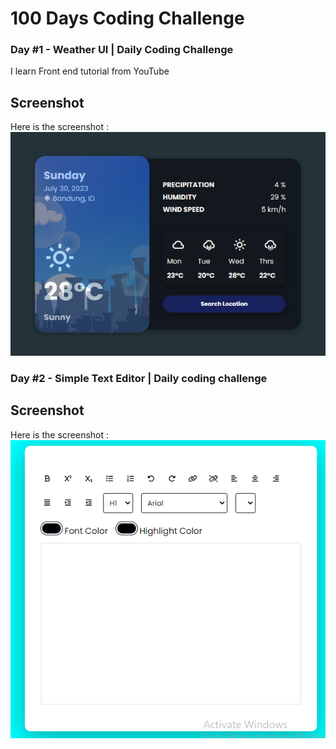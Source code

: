 # 100 Days Coding Challenge

### Day #1 - Weather UI | Daily Coding Challenge

I learn Front end tutorial from YouTube

## Screenshot

Here is the screenshot :
![screenshot](./1-weather-ui-app-design/image.png)

### Day #2 - Simple Text Editor | Daily coding challenge

## Screenshot

Here is the screenshot :
![screenshot](./2-text-editor/image.png)
